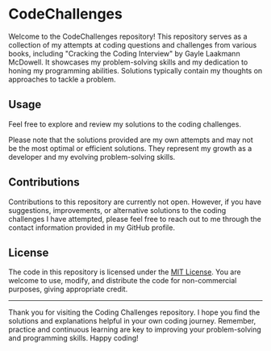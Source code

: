 # CodeChallenges

Welcome to the CodeChallenges repository! This repository serves as a collection of my attempts at coding questions and challenges from various books, including "Cracking the Coding Interview" by Gayle Laakmann McDowell. It showcases my problem-solving skills and my dedication to honing my programming abilities. Solutions typically contain my thoughts on approaches to tackle a problem.

## Usage

Feel free to explore and review my solutions to the coding challenges.

Please note that the solutions provided are my own attempts and may not be the most optimal or efficient solutions. They represent my growth as a developer and my evolving problem-solving skills.

## Contributions

Contributions to this repository are currently not open. However, if you have suggestions, improvements, or alternative solutions to the coding challenges I have attempted, please feel free to reach out to me through the contact information provided in my GitHub profile.

## License

The code in this repository is licensed under the [MIT License](LICENSE). You are welcome to use, modify, and distribute the code for non-commercial purposes, giving appropriate credit.

---

Thank you for visiting the Coding Challenges repository. I hope you find the solutions and explanations helpful in your own coding journey. Remember, practice and continuous learning are key to improving your problem-solving and programming skills. Happy coding!
